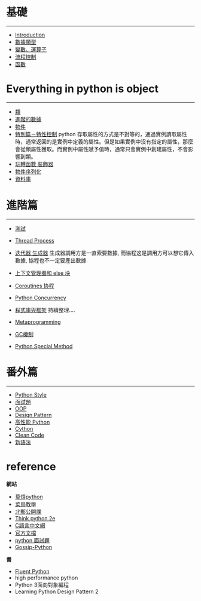 <!--
 * @Author: yuan
 * @Date: 2021-05-31 09:13:43
 * @LastEditTime: 2021-06-03 21:07:58
 * @FilePath: /gitbook/source_book/SUMMARY.md
-->

# 基礎
---
- [Introduction](/python/article-01.md)
- [數據類型](/python/article-02.md)
- [變數、運算子](/uoIHd3dPS3mNFzsuhGaiLA)
- [流程控制](/bzt_wsgzQfyFm34vD7fWKw)
- [函數](/G5H5ZEcISLi10BNQ7amNqw)

# Everything in python is object

---
- [類](/CFy2ZL_9TTu2d1zkxE2tdw)
- [進階的數據](/a0xsVtERTAq1NOsRaFshKg)
- [物件](/OBWoQgiFTvygiyyL6xNAag)
- [特別篇－特性控制](/YPAuH-3rSA6glketvHztOg)
python 存取屬性的方式是不對等的，通過實例讀取屬性時，通常返回的是實例中定義的屬性。但是如果實例中沒有指定的屬性，那麼會從類屬性獲取。而實例中屬性賦予值時，通常只會實例中創建屬性，不會影響到類。
- [玩轉函數 裝飾器](/zqJW_Le0QnqQAgHbcwF59A)
- [物件序列化](/kBG5myXSQO6EJb42dzcCrg)
- [資料庫](/d6vim3uyRpautEcpTaIhMw)




# 進階篇
---
- [測試](/cuTp5W8mSE2UH_RWqA5W4A)
- [Thread Process](/yf_CS0KrRA6X_OCpYF-vsA) 

- [迭代器 生成器](/WW-PjfN2Ty6HohD_yWyWRQ)
生成器調用方是一直索要數據, 而協程这是調用方可以想它傳入數據, 協程也不一定要產出數據.
- [上下文管理器和 else 块](/b6c2jTiLTzKbi9p5uSse5Q)
- [Coroutines 协程](/wRmdCJD2T9-qBKNJ_ClhPw)

- [Python Concurrency](/f6WgJNXKTA-r0X7LTq-osw)

- [程式庫與框架](/OZXB99ptS5amVUt670BzFg)
持續整理....
-  [Metaprogramming](/FxfoeUabSmy1X8ppJcPvkQ)
- [GC機制](/fYIlONvMQ-iF0HZlBCEP_g)
- [Python Special Method](/vQUuQ_wwR12Q__w3XaES1A)





# 番外篇
---
- [Python Style](/v7IB2MJDTnmTpolTr53dEA)
- [面試題](/AD1jOq1JRpuvZHmZnkV8sQ)
- [OOP](/5iSL7YJ9TkO2HtAsgrqt5w)
- [Design Pattern](/eJCtKmTbTB6GvJgqWToqJA)
- [高性能 Python](/WQFKgXcgSaG3ESZqIL9-4w)
- [Cython](/9il6J4ufSViUdN6409IosA)
- [Clean Code](/9h2_xhTtQ26C4JzpTp61Aw)
- [新語法](/Zaty8eSXS_OtEdD9njR5zQ)


# reference
**網站**
- [莫煩python](https://mofanpy.com/)
- [菜鳥教學](https://www.runoob.com/python3/python3-tutorial.html)
- [北郵公開課](https://www.bilibili.com/video/BV1b7411N7P2)
- [Think python 2e](https://codingpy.com/books/thinkpython2/foreword.html) 
- [C語言中文網](http://m.biancheng.net/python/)
- [官方文檔](https://docs.python.org/zh-tw/3.7/)
- [python 面試題](https://github.com/jackfrued/Python-Interview-Bible/blob/master/Python%E9%9D%A2%E8%AF%95%E5%AE%9D%E5%85%B8-%E5%9F%BA%E7%A1%80%E7%AF%87-2020.md)
- [Gossip-Python](https://openhome.cc/Gossip/Python/)

**書**
- [Fluent Python](https://segmentfault.com/a/1190000011568813)
- high performance python
- Python 3面向對象編程
- Learning Python Design Pattern 2

